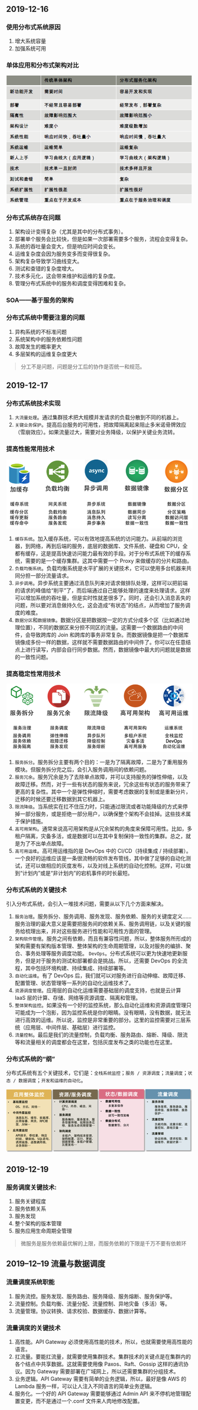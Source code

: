 #

## 2019-12-16

### 使用分布式系统原因

1. 增大系统容量
1. 加强系统可用

### 单体应用和分布式架构对比

![单体应用和分布式架构对比](./resource/单体应用和分布式架构对比.png)

### 分布式系统存在问题

1. 架构设计变得复杂（尤其是其中的分布式事务）。
1. 部署单个服务会比较快，但是如果一次部署需要多个服务，流程会变得复杂。
1. 系统的吞吐量会变大，但是响应时间会变长。
1. 运维复杂度会因为服务变多而变得很复杂。
1. 架构复杂导致学习曲线变大。
1. 测试和查错的复杂度增大。
1. 技术多元化，这会带来维护和运维的复杂度。
1. 管理分布式系统中的服务和调度变得困难和复杂。

### SOA——基于服务的架构

### 分布式系统中需要注意的问题

1. 异构系统的不标准问题
1. 系统架构中的服务依赖性问题
1. 故障发生的概率更大
1. 多层架构的运维复杂度更大

>分工不是问题，问题是分工后的协作是否统一和规范。

## 2019-12-17

### 分布式系统技术实现

1. `大流量处理`。通过集群技术把大规模并发请求的负载分散到不同的机器上。
1. `关键业务保护`。提高后台服务的可用性，把故障隔离起来阻止多米诺骨牌效应（雪崩效应）。如果流量过大，需要对业务降级，以保护关键业务流转。

### 提高性能常用技术

![常用技术](./resource/提高性能常用技术.png)

1. `缓存系统`。加入缓存系统，可以有效地提高系统的访问能力。从前端的浏览器，到网络，再到后端的服务，底层的数据库、文件系统、硬盘和 CPU，全都有缓存，这是提高快速访问能力最有效的手段。对于分布式系统下的缓存系统，需要的是一个缓存集群。这其中需要一个 Proxy 来做缓存的分片和路由。
1. `负载均衡系统`。负载均衡系统是水平扩展的关键技术，它可以使用多台机器来共同分担一部分流量请求。
1. `异步调用`。异步系统主要通过消息队列来对请求做排队处理，这样可以把前端的请求的峰值给“削平”了，而后端通过自己能够处理的速度来处理请求。这样可以增加系统的吞吐量，但是实时性就差很多了。同时，还会引入消息丢失的问题，所以要对消息做持久化，这会造成“有状态”的结点，从而增加了服务调度的难度。
1. `数据分区`和`数据镜像`。数据分区是把数据按一定的方式分成多个区（比如通过地理位置），不同的数据区来分担不同区的流量。这需要一个数据路由的中间件，会导致跨库的 Join 和跨库的事务非常复杂。而数据镜像是把一个数据库镜像成多份一样的数据，这样就不需要数据路由的中间件了。你可以在任意结点上进行读写，内部会自行同步数据。然而，数据镜像中最大的问题就是数据的一致性问题。

### 提高稳定性常用技术

![提高稳定性常用技术](./resource/提高稳定性常用技术.png)

1. `服务拆分`。服务拆分主要有两个目的：一是为了隔离故障，二是为了重用服务模块。但服务拆分完之后，会引入服务调用间的依赖问题。
1. `服务冗余`。服务冗余是为了去除单点故障，并可以支持服务的弹性伸缩，以及故障迁移。然而，对于一些有状态的服务来说，冗余这些有状态的服务带来了更高的复杂性。其中一个是弹性伸缩时，需要考虑数据的复制或是重新分片，迁移的时候还要迁移数据到其它机器上。
1. `限流降级`。当系统实在扛不住压力时，只能通过限流或者功能降级的方式来停掉一部分服务，或是拒绝一部分用户，以确保整个架构不会挂掉。这些技术属于保护措施。
1. `高可用架构`。通常来说高可用架构是从冗余架构的角度来保障可用性。比如，多租户隔离，灾备多活，或是数据可以在其中复制保持一致性的集群。总之，就是为了不出单点故障。
1. `高可用运维`。高可用运维指的是 DevOps 中的 CI/CD（持续集成 / 持续部署）。一个良好的运维应该是一条很流畅的软件发布管线，其中做了足够的自动化测试，还可以做相应的灰度发布，以及对线上系统的自动化控制。这样，可以做到“计划内”或是“非计划内”的宕机事件的时长最短。

### 分布式系统的关键技术

引入分布式系统，会引入一堆技术问题，需要从以下几个方面来解决。

1. `服务治理`。服务拆分、服务调用、服务发现、服务依赖、服务的关键度定义……服务治理的最大意义是需要把服务间的依赖关系、服务调用链，以及关键的服务给梳理出来，并对这些服务进行性能和可用性方面的管理。
1. `架构软件管理`。服务之间有依赖，而且有兼容性问题，所以，整体服务所形成的架构需要有架构版本管理、整体架构的生命周期管理，以及对服务的编排、聚合、事务处理等服务调度功能。
`DevOps`。分布式系统可以更为快速地更新服务，但是对于服务的测试和部署都会是挑战。所以，还需要 DevOps 的全流程，其中包括环境构建、持续集成、持续部署等。
1. `自动化运维`。有了 DevOps 后，我们就可以对服务进行自动伸缩、故障迁移、配置管理、状态管理等一系列的自动化运维技术了。
1. `资源调度管理`。应用层的自动化运维需要基础层的调度支持，也就是云计算 IaaS 层的计算、存储、网络等资源调度、隔离和管理。
1. `整体架构监控`。如果没有一个好的监控系统，那么自动化运维和资源调度管理只可能成为一个泡影，因为监控系统是你的眼睛。没有眼睛，没有数据，就无法进行高效的运维。所以说，监控是非常重要的部分。这里的监控需要对三层系统（应用层、中间件层、基础层）进行监控。
1. `流量控制`。最后是我们的流量控制，负载均衡、服务路由、熔断、降级、限流等和流量相关的调度都会在这里，包括灰度发布之类的功能也在这里。

### 分布式系统的“纲”

分布式系统有五个关键技术，它们是：`全栈系统监控`；`服务 / 资源调度`；`流量调度`；`状态 / 数据调度`；`开发和运维的自动化`。

![分布式系统的纲](./resource/分布式系统的纲.png)

## 2019-12-19

### 服务调度关键技术:
1. 服务关键程度
1. 服务依赖关系
1. 服务发现
1. 整个架构的版本管理
1. 服务应用生命周期全管理

> 微服务是服务依赖最优解的上限，而服务依赖的下限是千万不要有依赖环


## 2019–12–19 流量与数据调度

### 流量调度系统职能

1. 服务流控。服务发现、服务路由、服务降级、服务熔断、服务保护等。
1. 流量控制。负载均衡、流量分配、流量控制、异地灾备（多活）等。
1. 流量管理。协议转换、请求校验、数据缓存、数据计算等。

### 流量调度的关键技术

1. 高性能。API Gateway 必须使用高性能的技术，所以，也就需要使用高性能的语言。
1. 扛流量。要能扛流量，就需要使用集群技术。集群技术的关键点是在集群内的各个结点中共享数据。这就需要使用像 Paxos、Raft、Gossip 这样的通讯协议。因为 Gateway 需要部署在广域网上，所以还需要集群的分组技术。
1. 业务逻辑。API Gateway 需要有简单的业务逻辑，所以，最好是像 AWS 的 Lambda 服务一样，可以让人注入不同语言的简单业务逻辑。
1. 服务化。一个好的 API Gateway 需要能够通过 Admin API 来不停机地管理配置变更，而不是通过一个.conf 文件来人肉地修改配置。
